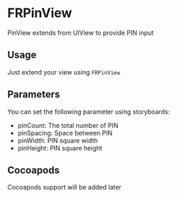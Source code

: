 # FRPinView
PinView extends from UIView to provide PIN input

## Usage
Just extend your view using `FRPinView`

## Parameters
You can set the following parameter using storyboards:
- pinCount: The total number of PIN
- pinSpacing: Space between PIN
- pinWidth: PIN square width
- pinHeight: PIN square height

## Cocoapods
Cocoapods support will be added later